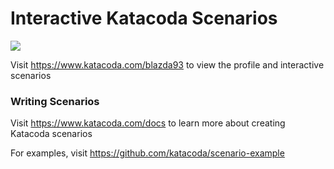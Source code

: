 # Interactive Katacoda Scenarios

[![](http://shields.katacoda.com/katacoda/blazda93/count.svg)](https://www.katacoda.com/blazda93 "Get your profile on Katacoda.com")

Visit https://www.katacoda.com/blazda93 to view the profile and interactive scenarios

### Writing Scenarios
Visit https://www.katacoda.com/docs to learn more about creating Katacoda scenarios

For examples, visit https://github.com/katacoda/scenario-example
